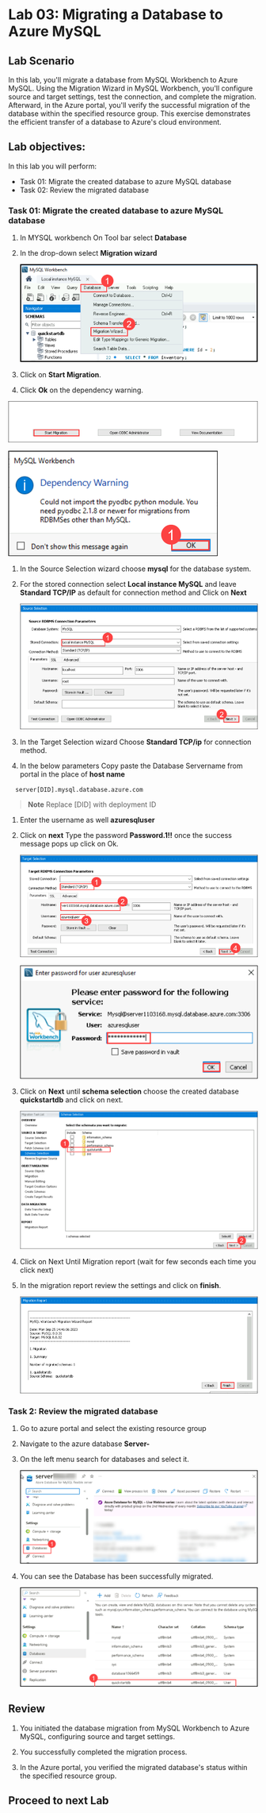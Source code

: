# Lab 03: Migrating a Database to Azure MySQL

## Lab Scenario

In this lab, you'll migrate a database from MySQL Workbench to Azure MySQL. Using the Migration Wizard in MySQL Workbench, you'll configure source and target settings, test the connection, and complete the migration. Afterward, in the Azure portal, you'll verify the successful migration of the database within the specified resource group. This exercise demonstrates the efficient transfer of a database to Azure's cloud environment.

## Lab objectives:

In this lab you will perform:

+   Task 01: Migrate the created database to azure MySQL database
+   Task 02: Review the migrated database

### Task 01: Migrate the created database to azure MySQL database

1. In MYSQL workbench On Tool bar select **Database**

1. In the drop-down select **Migration wizard**

   ![](Media/023.png)

1. Click on **Start Migration**.

1.  Click **Ok** on the dependency warning.

   ![](Media/six.png)

   ![](Media/seven.png)

1.  In the Source Selection wizard choose **mysql** for the database system.

1. For the stored connection select **Local instance MySQL** and leave **Standard TCP/IP** as default for connection method and Click on **Next**

   ![](Media/eight.png)

1. In the Target Selection wizard Choose **Standard TCP/ip** for connection method.

1. In the below parameters Copy paste the Database Servername from portal in the place of **host name**
  ```
    server[DID].mysql.database.azure.com
  ```
   
   >**Note** Replace [DID] with deployment ID

1. Enter the username as well **azuresqluser**

1. Click on **next** Type the password **Password.1!!** once the success message pops up click on Ok.

   ![](Media/nine.png)

   ![](Media/ten.png)

1. Click on **Next** until **schema selection** choose the created database **quickstartdb** and click on next.

   ![](Media/edit13.png)

1. Click on Next Until Migration report (wait for few seconds each time you click next)

1. In the migration report review the settings and click on **finish**.

   ![](Media/eleven.png)

### Task 2: Review the migrated database

1. Go to azure portal and select the existing resource group

1. Navigate to the azure database **Server-<inject key="DeploymentID" />**

1. On the left menu search for databases and select it.

   ![](Media/034.png)

1. You can see the Database has been successfully migrated.

   ![](Media/035.png)

## Review

1. You initiated the database migration from MySQL Workbench to Azure MySQL, configuring source and target settings.

1. You successfully completed the migration process.

1. In the Azure portal, you verified the migrated database's status within the specified resource group.

## Proceed to next Lab
